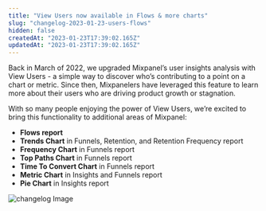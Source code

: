 ```yaml
---
title: "View Users now available in Flows & more charts"
slug: "changelog-2023-01-23-users-flows"
hidden: false
createdAt: "2023-01-23T17:39:02.165Z"
updatedAt: "2023-01-23T17:39:02.165Z"
---
```


Back in March of 2022, we upgraded Mixpanel’s user insights analysis with View Users - a simple way to discover who’s contributing to a point on a chart or metric. Since then, Mixpanelers have leveraged this feature to learn more about their users who are driving product growth or stagnation.

With so many people enjoying the power of View Users, we’re excited to bring this functionality to additional areas of Mixpanel:

- **Flows report**
- **Trends Chart** in Funnels, Retention, and Retention Frequency report
- **Frequency Chart** in Funnels report
- **Top Paths Chart** in Funnels report
- **Time To Convert Chart** in Funnels report
- **Metric Chart** in Insights and Funnels report
- **Pie Chart** in Insights report

![changelog Image](https://raw.githubusercontent.com/mixpanel/docs/main/media/changelog/changelog-2023-01-23-users-flows.png)

